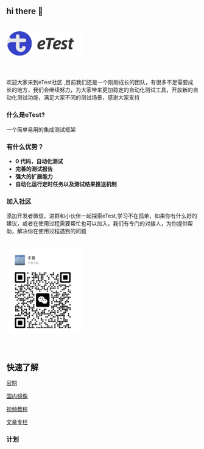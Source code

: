 ## hi there 👋


 <img src="./profile/img/logo.jpg" alt="eTest" width="200"  style="margin:20px 0 40px"/>

欢迎大家来到eTest社区 ,目前我们还是一个刚刚成长的团队，有很多不足需要成长的地方，我们会继续努力，为大家带来更加稳定的自动化测试工具，开放新的自动化测试功能，满足大家不同的测试场景，感谢大家支持


### 什么是eTest?

一个简单易用的集成测试框架

### 有什么优势？

- **0 代码，自动化测试**
- **完善的测试报告**
- **强大的扩展能力**
- **自动化运行定时任务以及测试结果推送机制**

### 加入社区

添加开发者微信，进群和小伙伴一起探索eTest,学习不在孤单，如果你有什么好的建议，或者在使用过程需要帮忙也可以加入，我们有专门的对接人，为你提供帮助，解决你在使用过程遇到的问题

 <img src="./profile/img/wx.jpg" alt="联系我们" width="200"  style="margin:20px 0 40px"/>

## 快速了解

[官网](https://alltheblue.github.io/docs/#/)

[国内镜像](https://xflihaibo.gitee.io/e-test/#/)

[视频教程](https://space.bilibili.com/668865078/channel/collectiondetail?sid=2371186)

[文章专栏](https://juejin.cn/column/7208921659078754359)



 ### 计划



